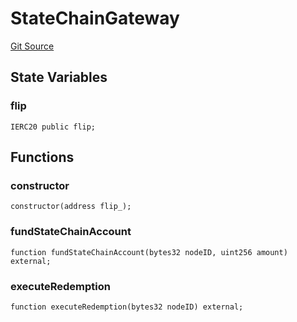 # StateChainGateway
[Git Source](https://github.com/thunderhead-labs/stflip-contracts/blob/7cc8544d9ea72822b709c48cbb1ce3c466520cc8/src/mock/StateChainGateway.sol)


## State Variables
### flip

```solidity
IERC20 public flip;
```


## Functions
### constructor


```solidity
constructor(address flip_);
```

### fundStateChainAccount


```solidity
function fundStateChainAccount(bytes32 nodeID, uint256 amount) external;
```

### executeRedemption


```solidity
function executeRedemption(bytes32 nodeID) external;
```

